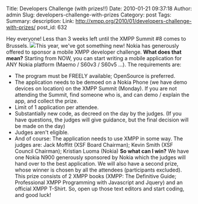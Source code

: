 Title: Developers Challenge (with prizes!!)
Date: 2010-01-21 09:37:18
Author: admin
Slug: developers-challenge-with-prizes
Category: post
Tags: 
Summary: description:
Link: http://xmpp.org/2010/01/developers-challenge-with-prizes/
post_id: 632


Hey everyone! Less than 3 weeks left until the XMPP Summit #8 comes to Brussels. [![](http://stage.xmpp.org/wp-content/uploads/2010/01/devchallenge.jpg)](http://stage.xmpp.org/wp-content/uploads/2010/01/devchallenge.jpg)This year, we've got something new! Nokia has generously offered to sponsor a mobile XMPP developer challenge. **What does that mean?** Starting from NOW, you can start writing a mobile application for ANY Nokia platform (Maemo / S60v3 / S60v5 ...). The requirements are:

* The program must be FREELY available; OpenSource is preferred.
* The application needs to be demoed on a Nokia Phone (we have demo devices on location) on the XMPP Summit (Monday). If you are not attending the Summit, find someone who is, and can demo / explain the app, and collect the prize.
* Limit of 1 application per attendee.
* Substantially new code, as decreed on the day by the judges. (If you have questions, the judges will give guidance, but the final decision will be made on the day)
* Judges aren't eligible.
* And of course: The application needs to use XMPP in some way.
The judges are: Jack Moffitt (XSF Board Chairman); Kevin Smith (XSF Council Chairman); Kristian Luoma (Nokia) **So what can I win?** We have one Nokia N900 generously sponsored by Nokia which the judges will hand over to the best application. We will also have a second prize, whose winner is chosen by all the attendees (participants excluded). This prize consists of 2 XMPP books (XMPP: The Definitive Guide; Professional XMPP Programming with Javascript and Jquery) and an official XMPP T-Shirt. So, open up those text editors and start coding, and good luck!
